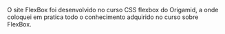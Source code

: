 O site FlexBox foi desenvolvido no curso CSS flexbox do Origamid, a onde coloquei em pratica todo o conhecimento adquirido no curso sobre FlexBox.

